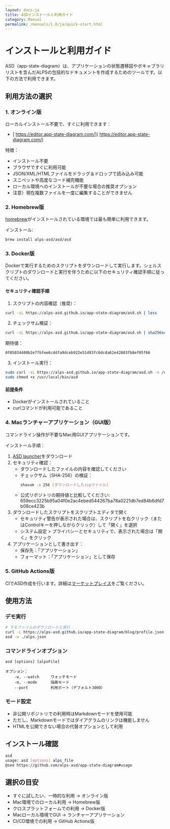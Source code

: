 ```yaml
---
layout: docs-ja
title: ASDインストールと利用ガイド
category: Manual
permalink: /manuals/1.0/ja/quick-start.html
---
```


# インストールと利用ガイド

ASD（app-state-diagram）は、アプリケーションの状態遷移図やボキャブラリリストを含んだALPSの包括的なドキュメントを作成するためのツールです。以下の方法で利用できます。

## 利用方法の選択

### 1. オンライン版

ローカルインストール不要で、すぐに利用できます：

- [ https://editor.app-state-diagram.com/]( https://editor.app-state-diagram.com/)

特徴：
- インストール不要
- ブラウザですぐに利用可能
- JSON/XML/HTMLファイルをドラッグ＆ドロップで読み込み可能
- スニペットや高度なコード補完機能
- ローカル環境へのインストールが不要な場合の推奨オプション
- 注意）現在複数ファイルを一度に編集することができません

### 2. Homebrew版

[homebrew](https://brew.sh/ja/)がインストールされている環境では最も簡単に利用できます。

インストール:

```bash
brew install alps-asd/asd/asd
```

### 3. Docker版

Dockerで実行するためのスクリプトをダウンロードして実行します。シェルスクリプトのダウンロードと実行を伴うために以下のセキュリティ確認手順に従ってください。

#### セキュリティ確認手順

1. スクリプトの内容確認（推奨）：

```bash
curl -sL https://alps-asd.github.io/app-state-diagram/asd.sh | less
```

2. チェックサム検証：

```bash
curl -sL https://alps-asd.github.io/app-state-diagram/asd.sh | sha256sum
```

期待値：
```
0f05034400b2e7fbfee6cddfa9dceb922e51d93fc6dcda62e42803fb8ef05f66
```

3. インストール実行：

```bash
sudo curl -sL https://alps-asd.github.io/app-state-diagram/asd.sh -o /usr/local/bin/asd
sudo chmod +x /usr/local/bin/asd
```

#### 前提条件
- Dockerがインストールされていること
- curlコマンドが利用可能であること

### 4. Macランチャーアプリケーション（GUI版）

コマンドライン操作が不要なMac用GUIアプリケーションです。

インストール手順：
1. [ASD launcher](https://github.com/alps-asd/asd-launcher/archive/master.zip)をダウンロード
2. セキュリティ確認：
   - ダウンロードしたファイルの内容を確認してください
   - チェックサム（SHA-256）の検証：
     ```bash
     shasum -a 256 [ダウンロードしたzipファイル]
     ```
   - 公式リポジトリの期待値と比較してください: 659ecc3225b95a04f0e2ac4ebed544267ba78a0221db7ed84b6dfd7b08ce423b
3. ダウンロードしたスクリプトをスクリプトエディタで開く
    - セキュリティ警告が表示された場合は、スクリプトを右クリック（またはControlキーを押しながらクリック）して「開く」を選択
    - システム設定 > プライバシーとセキュリティで、表示された場合は「開く」をクリック
4. アプリケーションとして書き出す：
   - 保存先：「アプリケーション」
   - フォーマット：「アプリケーション」として保存

### 5. GitHub Actions版

CIでASD作成を行います。詳細は[マーケットプレイス](https://github.com/marketplace/actions/app-state-diagram)をご覧ください。

## 使用方法

### デモ実行
```bash
# デモファイルのダウンロードと実行
curl -L https://alps-asd.github.io/app-state-diagram/blog/profile.json > alps.json
asd -w ./alps.json
```

### コマンドラインオプション
```
asd [options] [alpsFile]

オプション：
    -w, --watch     ウォッチモード
    -m, --mode      描画モード
    --port          利用ポート（デフォルト3000）
```

### モード設定
- 非公開リポジトリでの利用時はMarkdownモードを使用可能
- ただし、Markdownモードではダイアグラムのリンクは機能しません
- HTMLを公開できない場合の代替オプションとして利用

## インストール確認

```bash
asd
usage: asd [options] alps_file
@see https://github.com/alps-asd/app-state-diagram#usage
```

## 選択の目安

- すぐに試したい、一時的な利用 → オンライン版
- Mac環境でのローカル利用 → Homebrew版
- クロスプラットフォームでの利用 → Docker版
- Macローカル環境でGUI → ランチャーアプリケーション
- CI/CD環境での利用 → GitHub Actions版

